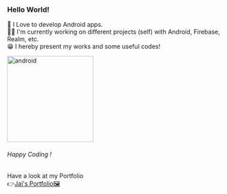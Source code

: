 ### Hello World!

<!--
**jaikeerthick/jaikeerthick** is a ✨ _special_ ✨ repository because its `README.md` (this file) appears on your GitHub profile.

Here are some ideas to get you started:

- 🔭 I’m currently working on ...
- 🌱 I’m currently learning ...
- 👯 I’m looking to collaborate on ...
- 🤔 I’m looking for help with ...
- 💬 Ask me about ...
- 📫 How to reach me: ...
- 😄 Pronouns: ...
- ⚡ Fun fact: ...
-->
📲 I Love to develop Android apps.<br/>
👨‍💻 I'm currently working on different projects (self) with Android, Firebase, Realm, etc.<br/>
😁 I hereby present my works and some useful codes!<br/>
<p align="left">
<img src="https://www.logo.wine/a/logo/Android_(operating_system)/Android_(operating_system)-Logo.wine.svg" alt="android" width="200px" height="auto">
</p>

###### Happy Coding !

Have a look at my Portfolio <br/>
👉[Jai's Portfolio🖼️](https://jaikeerthick-portfolio.blogspot.com/?m=1)

